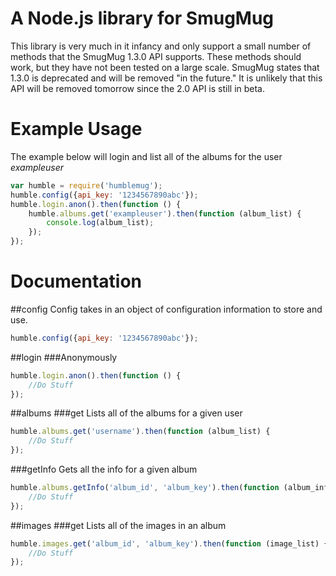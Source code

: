 # A Node.js library for SmugMug

This library is very much in it infancy and only support a small number of methods that the SmugMug 1.3.0 API supports.  These methods should work, but they have not been tested on a large scale.  SmugMug states that 1.3.0 is deprecated and will be removed "in the future."  It is unlikely that this API will be removed tomorrow since the 2.0 API is still in beta.

# Example Usage

The example below will login and list all of the albums for the user _exampleuser_

```javascript
var humble = require('humblemug');
humble.config({api_key: '1234567890abc'});
humble.login.anon().then(function () {
    humble.albums.get('exampleuser').then(function (album_list) {
        console.log(album_list);
    });
});
```

# Documentation
##config
Config takes in an object of configuration information to store and use.
```javascript
humble.config({api_key: '1234567890abc'});
```
##login
###Anonymously
```javascript
humble.login.anon().then(function () {
    //Do Stuff
});
```
##albums
###get
Lists all of the albums for a given user
```javascript
humble.albums.get('username').then(function (album_list) {
    //Do Stuff
});
```
###getInfo
Gets all the info for a given album
```javascript
humble.albums.getInfo('album_id', 'album_key').then(function (album_info) {
    //Do Stuff
});
```
##images
###get
Lists all of the images in an album
```javascript
humble.images.get('album_id', 'album_key').then(function (image_list) {
    //Do Stuff
});
```